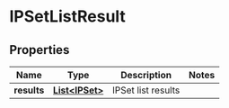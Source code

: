 # IPSetListResult

## Properties
Name | Type | Description | Notes
------------ | ------------- | ------------- | -------------
**results** | [**List&lt;IPSet&gt;**](IPSet.md) | IPSet list results | 
